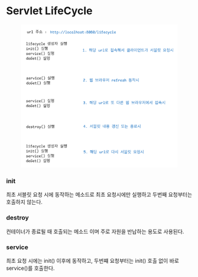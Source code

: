 # Servlet LifeCycle

<figure><img src="../.gitbook/assets/image (1).png" alt=""><figcaption></figcaption></figure>

### init

최초 서블릿 요청 시에 동작하는 메소드로 최초 요청시에만 실행하고 두번째 요청부터는 호출하지 않는다.

### destroy

컨테이너가 종료될 때 호출되는 메소드 이며 주로 자원을 반납하는 용도로 사용된다.

### service

최초 요청 시에는 init() 이후에 동작하고, 두번쨰 요청부터는 init() 호출 없이 바로 service()를 호출한다.
